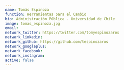 ```yaml
---
name: Tomás Espinoza
function: Herramientas para el Cambio
bio: Administración Pública - Universidad de Chile
image: tomas_espinoza.jpg
email:
network_twitter: https://twitter.com/tomyespinozaros
network_linkedin:
network_github: https://github.com/tespinozaros
network_googleplus:
network_facebook:
network_instagram:
active: false
---
```

